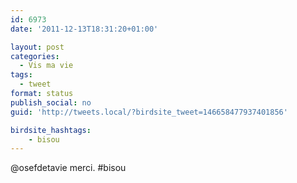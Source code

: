 ```yaml
---
id: 6973
date: '2011-12-13T18:31:20+01:00'

layout: post
categories:
  - Vis ma vie
tags:
  - tweet
format: status
publish_social: no
guid: 'http://tweets.local/?birdsite_tweet=146658477937401856'

birdsite_hashtags:
    - bisou
---
```


@osefdetavie merci. #bisou